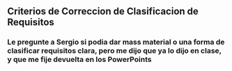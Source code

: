 ## Criterios de Correccion de Clasificacion de Requisitos

### Le pregunte a Sergio si podia dar mass material o una forma de clasificar requisitos clara, pero me dijo que ya lo dijo en clase, y que me fije devuelta en los PowerPoints 
